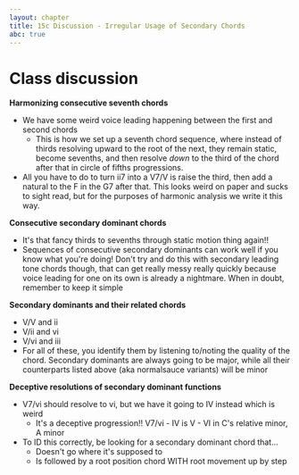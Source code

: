 ```yaml
---
layout: chapter
title: 15c Discussion - Irregular Usage of Secondary Chords
abc: true
---
```


# Class discussion

**Harmonizing consecutive seventh chords**
- We have some weird voice leading happening between the first and second chords
  - This is how we set up a seventh chord sequence, where instead of thirds resolving upward to the root of the next, they remain static, become sevenths, and then resolve *down* to the third of the chord after that in circle of fifths progressions.
- All you have to do to turn ii7 into a V7/V is raise the third, then add a natural to the F in the G7 after that. This looks weird on paper and sucks to sight read, but for the purposes of harmonic analysis we write it this way.

**Consecutive secondary dominant chords**
- It's that fancy thirds to sevenths through static motion thing again!!
- Sequences of consecutive secondary dominants can work well if you know what you're doing! Don't try and do this with secondary leading tone chords though, that can get really messy really quickly because voice leading for one on its own is already a nightmare. When in doubt, remember to keep it simple

**Secondary dominants and their related chords**
- V/V and ii
- V/ii and vi
- V/vi and iii
- For all of these, you identify them by listening to/noting the quality of the chord. Secondary dominants are always going to be major, while all their counterparts listed above (aka normalsauce variants) will be minor

**Deceptive resolutions of secondary dominant functions**
- V7/vi should resolve to vi, but we have it going to IV instead which is weird
  - It's a deceptive progression!! V7/vi - IV is V - VI in C's relative minor, A minor
- To ID this correctly, be looking for a secondary dominant chord that...
  - Doesn't go where it's supposed to
  - Is followed by a root position chord WITH root movement up by step
